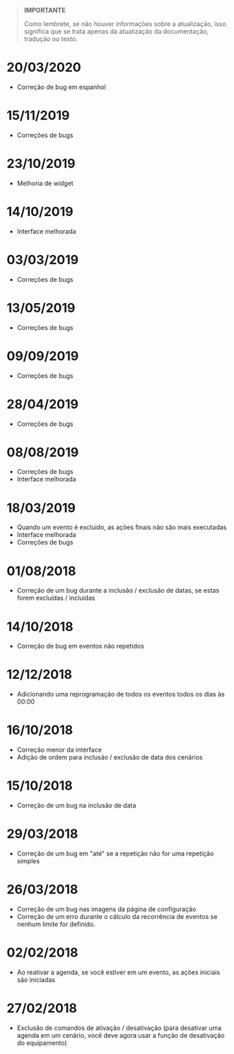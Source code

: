 >**IMPORTANTE**
>
>Como lembrete, se não houver informações sobre a atualização, isso significa que se trata apenas da atualização da documentação, tradução ou texto.

# 20/03/2020

- Correção de bug em espanhol

# 15/11/2019

- Correções de bugs

# 23/10/2019

- Melhoria de widget

# 14/10/2019

- Interface melhorada

# 03/03/2019

- Correções de bugs

# 13/05/2019

- Correções de bugs

# 09/09/2019

- Correções de bugs

# 28/04/2019

- Correções de bugs

# 08/08/2019

- Correções de bugs
- Interface melhorada

# 18/03/2019

- Quando um evento é excluído, as ações finais não são mais executadas
- Interface melhorada
- Correções de bugs

# 01/08/2018

- Correção de um bug durante a inclusão / exclusão de datas, se estas forem excluídas / incluídas

# 14/10/2018

- Correção de bug em eventos não repetidos

# 12/12/2018

- Adicionando uma reprogramação de todos os eventos todos os dias às 00:00

# 16/10/2018

- Correção menor da interface
- Adição de ordem para inclusão / exclusão de data dos cenários

# 15/10/2018

- Correção de um bug na inclusão de data

# 29/03/2018

- Correção de um bug em "até" se a repetição não for uma repetição simples

# 26/03/2018

- Correção de um bug nas imagens da página de configuração
- Correção de um erro durante o cálculo da recorrência de eventos se nenhum limite for definido.

# 02/02/2018

- Ao reativar a agenda, se você estiver em um evento, as ações iniciais são iniciadas

# 27/02/2018

-	Exclusão de comandos de ativação / desativação (para desativar uma agenda em um cenário, você deve agora usar a função de desativação do equipamento)
